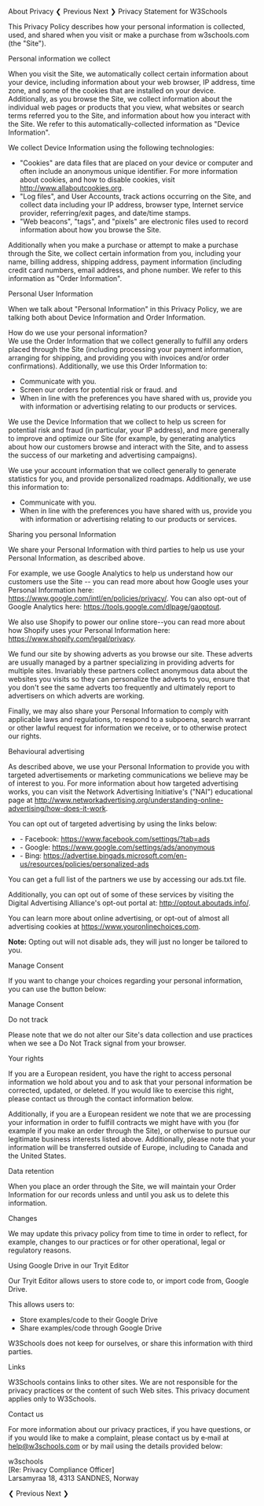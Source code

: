 About Privacy ❮ Previous Next ❯ Privacy Statement for W3Schools

This Privacy Policy describes how your personal information is collected, used, and shared when you visit or make a purchase from w3schools.com (the "Site").

Personal information we collect

When you visit the Site, we automatically collect certain information about your device, including information about your web browser, IP address, time zone, and some of the cookies that are installed on your device. Additionally, as you browse the Site, we collect information about the individual web pages or products that you view, what websites or search terms referred you to the Site, and information about how you interact with the Site. We refer to this automatically-collected information as "Device Information".

We collect Device Information using the following technologies:

*   "Cookies" are data files that are placed on your device or computer and often include an anonymous unique identifier. For more information about cookies, and how to disable cookies, visit http://www.allaboutcookies.org.
*   "Log files", and User Accounts, track actions occurring on the Site, and collect data including your IP address, browser type, Internet service provider, referring/exit pages, and date/time stamps.
*   "Web beacons", "tags", and "pixels" are electronic files used to record information about how you browse the Site.

Additionally when you make a purchase or attempt to make a purchase through the Site, we collect certain information from you, including your name, billing address, shipping address, payment information (including credit card numbers, email address, and phone number. We refer to this information as "Order Information".

Personal User Information

When we talk about "Personal Information" in this Privacy Policy, we are talking both about Device Information and Order Information.

How do we use your personal information?  
We use the Order Information that we collect generally to fulfill any orders placed through the Site (including processing your payment information, arranging for shipping, and providing you with invoices and/or order confirmations). Additionally, we use this Order Information to:

*   Communicate with you.
*   Screen our orders for potential risk or fraud. and
*   When in line with the preferences you have shared with us, provide you with information or advertising relating to our products or services.

We use the Device Information that we collect to help us screen for potential risk and fraud (in particular, your IP address), and more generally to improve and optimize our Site (for example, by generating analytics about how our customers browse and interact with the Site, and to assess the success of our marketing and advertising campaigns).

We use your account information that we collect generally to generate statistics for you, and provide personalized roadmaps. Additionally, we use this information to:

*   Communicate with you.
*   When in line with the preferences you have shared with us, provide you with information or advertising relating to our products or services.

Sharing you personal Information

We share your Personal Information with third parties to help us use your Personal Information, as described above.

For example, we use Google Analytics to help us understand how our customers use the Site -- you can read more about how Google uses your Personal Information here: https://www.google.com/intl/en/policies/privacy/. You can also opt-out of Google Analytics here: https://tools.google.com/dlpage/gaoptout.

We also use Shopify to power our online store--you can read more about how Shopify uses your Personal Information here: https://www.shopify.com/legal/privacy.

We fund our site by showing adverts as you browse our site. These adverts are usually managed by a partner specializing in providing adverts for multiple sites. Invariably these partners collect anonymous data about the websites you visits so they can personalize the adverts to you, ensure that you don't see the same adverts too frequently and ultimately report to advertisers on which adverts are working.

Finally, we may also share your Personal Information to comply with applicable laws and regulations, to respond to a subpoena, search warrant or other lawful request for information we receive, or to otherwise protect our rights.

Behavioural advertising

As described above, we use your Personal Information to provide you with targeted advertisements or marketing communications we believe may be of interest to you. For more information about how targeted advertising works, you can visit the Network Advertising Initiative's ("NAI") educational page at http://www.networkadvertising.org/understanding-online-advertising/how-does-it-work.

You can opt out of targeted advertising by using the links below:

*   \- Facebook: https://www.facebook.com/settings/?tab=ads
*   \- Google: https://www.google.com/settings/ads/anonymous
*   \- Bing: https://advertise.bingads.microsoft.com/en-us/resources/policies/personalized-ads

You can get a full list of the partners we use by accessing our ads.txt file.

Additionally, you can opt out of some of these services by visiting the Digital Advertising Alliance's opt-out portal at: http://optout.aboutads.info/.

You can learn more about online advertising, or opt-out of almost all advertising cookies at https://www.youronlinechoices.com.

**Note:** Opting out will not disable ads, they will just no longer be tailored to you.

Manage Consent

If you want to change your choices regarding your personal information, you can use the button below:

Manage Consent

Do not track

Please note that we do not alter our Site's data collection and use practices when we see a Do Not Track signal from your browser.

Your rights

If you are a European resident, you have the right to access personal information we hold about you and to ask that your personal information be corrected, updated, or deleted. If you would like to exercise this right, please contact us through the contact information below.

Additionally, if you are a European resident we note that we are processing your information in order to fulfill contracts we might have with you (for example if you make an order through the Site), or otherwise to pursue our legitimate business interests listed above. Additionally, please note that your information will be transferred outside of Europe, including to Canada and the United States.

Data retention

When you place an order through the Site, we will maintain your Order Information for our records unless and until you ask us to delete this information.

Changes

We may update this privacy policy from time to time in order to reflect, for example, changes to our practices or for other operational, legal or regulatory reasons.

Using Google Drive in our Tryit Editor

Our Tryit Editor allows users to store code to, or import code from, Google Drive.

This allows users to:

*   Store examples/code to their Google Drive
*   Share examples/code through Google Drive

W3Schools does not keep for ourselves, or share this information with third parties.

Links

W3Schools contains links to other sites. We are not responsible for the privacy practices or the content of such Web sites. This privacy document applies only to W3Schools.

Contact us

For more information about our privacy practices, if you have questions, or if you would like to make a complaint, please contact us by e‑mail at help@w3schools.com or by mail using the details provided below:

w3schools  
\[Re: Privacy Compliance Officer\]  
Larsamyraa 18, 4313 SANDNES, Norway

  
❮ Previous Next ❯